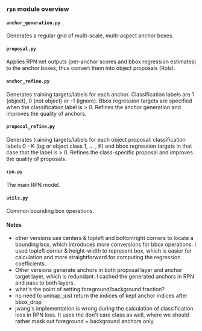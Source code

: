 ### `rpn` module overview

#### `anchor_generation.py`
Generates a regular grid of multi-scale, multi-aspect anchor boxes.

#### `proposal.py`
Applies RPN net outputs (per-anchor scores and bbox regression estimates) to the anchor boxes, thus convert them into object proposals (RoIs).

#### `anchor_refine.py`
Generates training targets/labels for each anchor. Classification labels are 1 (object), 0 (not object) or -1 (ignore). Bbox regression targets are specified when the classification label is > 0. Refines the anchor generation and improves the quality of anchors.

#### `proposal_refine.py`
Generates training targets/labels for each object proposal: classification labels 0 - K (bg or object class 1, ... , K)
and bbox regression targets in that case that the label is > 0. Refines the class-specific proposal and improves the quality of proposals.

#### `rpn.py`
The main RPN model.

#### `utils.py`
Common bounding box operations.

#### Notes
* other versions use centers & topleft and bottomright corners to locate a bounding box, which introduces more conversions for bbox operations. I used topleft corner & height-width to represent box, which is easier for calculation and more straightforward for computing the regression coefficients.
* Other versions generate anchors in both proposal layer and anchor target layer, which is redundant. I cached the generated anchors in RPN and pass to both layers.
* what's the point of setting foreground/background fraction?
* no need to unmap, just return the indices of kept anchor indices after bbox_drop
* jwang's implementation is wrong during the calculation of classification loss in RPN loss. It uses the don't care class as well, where we should rather mask out foreground + background anchors only.
